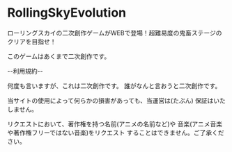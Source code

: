 # RollingSkyEvolution
ローリングスカイの二次創作ゲームがWEBで登場！超難易度の鬼畜ステージのクリアを目指せ！

このゲームはあくまで二次創作です。

--利用規約--

何度も言いますが、これは二次創作です。
誰がなんと言おうと二次創作です。

当サイトの使用によって何らかの損害があっても、当運営は(たぶん)
保証はいたしません。

リクエストにおいて、著作権を持つ名前(アニメの名前など)や
音楽(アニメ音楽や著作権フリーではない音楽)をリクエスト
することはできません。ご了承ください。

